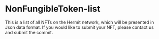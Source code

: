 # NonFungibleToken-list
This is a list of all NFTs on the Hermit network, which will be presented in Json data format. If you would like to submit your NFT, please contact us and submit the commit.
